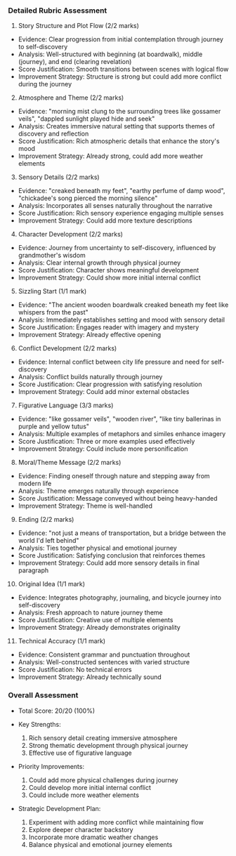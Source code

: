 ### Detailed Rubric Assessment

1. Story Structure and Plot Flow (2/2 marks)

- Evidence: Clear progression from initial contemplation through journey to self-discovery
- Analysis: Well-structured with beginning (at boardwalk), middle (journey), and end (clearing revelation)
- Score Justification: Smooth transitions between scenes with logical flow
- Improvement Strategy: Structure is strong but could add more conflict during the journey

2. Atmosphere and Theme (2/2 marks)

- Evidence: "morning mist clung to the surrounding trees like gossamer veils", "dappled sunlight played hide and seek"
- Analysis: Creates immersive natural setting that supports themes of discovery and reflection
- Score Justification: Rich atmospheric details that enhance the story's mood
- Improvement Strategy: Already strong, could add more weather elements

3. Sensory Details (2/2 marks)

- Evidence: "creaked beneath my feet", "earthy perfume of damp wood", "chickadee's song pierced the morning silence"
- Analysis: Incorporates all senses naturally throughout the narrative
- Score Justification: Rich sensory experience engaging multiple senses
- Improvement Strategy: Could add more texture descriptions

4. Character Development (2/2 marks)

- Evidence: Journey from uncertainty to self-discovery, influenced by grandmother's wisdom
- Analysis: Clear internal growth through physical journey
- Score Justification: Character shows meaningful development
- Improvement Strategy: Could show more initial internal conflict

5. Sizzling Start (1/1 mark)

- Evidence: "The ancient wooden boardwalk creaked beneath my feet like whispers from the past"
- Analysis: Immediately establishes setting and mood with sensory detail
- Score Justification: Engages reader with imagery and mystery
- Improvement Strategy: Already effective opening

6. Conflict Development (2/2 marks)

- Evidence: Internal conflict between city life pressure and need for self-discovery
- Analysis: Conflict builds naturally through journey
- Score Justification: Clear progression with satisfying resolution
- Improvement Strategy: Could add minor external obstacles

7. Figurative Language (3/3 marks)

- Evidence: "like gossamer veils", "wooden river", "like tiny ballerinas in purple and yellow tutus"
- Analysis: Multiple examples of metaphors and similes enhance imagery
- Score Justification: Three or more examples used effectively
- Improvement Strategy: Could include more personification

8. Moral/Theme Message (2/2 marks)

- Evidence: Finding oneself through nature and stepping away from modern life
- Analysis: Theme emerges naturally through experience
- Score Justification: Message conveyed without being heavy-handed
- Improvement Strategy: Theme is well-handled

9. Ending (2/2 marks)

- Evidence: "not just a means of transportation, but a bridge between the world I'd left behind"
- Analysis: Ties together physical and emotional journey
- Score Justification: Satisfying conclusion that reinforces themes
- Improvement Strategy: Could add more sensory details in final paragraph

10. Original Idea (1/1 mark)

- Evidence: Integrates photography, journaling, and bicycle journey into self-discovery
- Analysis: Fresh approach to nature journey theme
- Score Justification: Creative use of multiple elements
- Improvement Strategy: Already demonstrates originality

11. Technical Accuracy (1/1 mark)

- Evidence: Consistent grammar and punctuation throughout
- Analysis: Well-constructed sentences with varied structure
- Score Justification: No technical errors
- Improvement Strategy: Already technically sound

### Overall Assessment

- Total Score: 20/20 (100%)
- Key Strengths:

  1. Rich sensory detail creating immersive atmosphere
  2. Strong thematic development through physical journey
  3. Effective use of figurative language

- Priority Improvements:

  1. Could add more physical challenges during journey
  2. Could develop more initial internal conflict
  3. Could include more weather elements

- Strategic Development Plan:
  1. Experiment with adding more conflict while maintaining flow
  2. Explore deeper character backstory
  3. Incorporate more dramatic weather changes
  4. Balance physical and emotional journey elements
